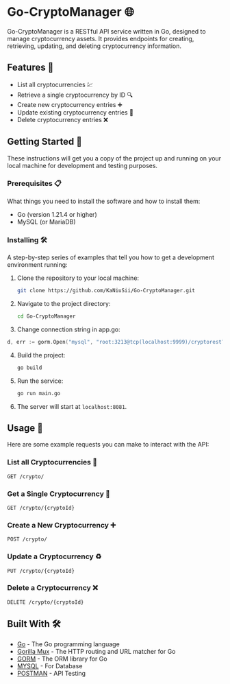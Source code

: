 # Go-CryptoManager 🌐

Go-CryptoManager is a RESTful API service written in Go, designed to manage cryptocurrency assets. It provides endpoints for creating, retrieving, updating, and deleting cryptocurrency information.

## Features 🚀

- List all cryptocurrencies 💹
- Retrieve a single cryptocurrency by ID 🔍
- Create new cryptocurrency entries ➕
- Update existing cryptocurrency entries 🔄
- Delete cryptocurrency entries ❌

## Getting Started 🏁

These instructions will get you a copy of the project up and running on your local machine for development and testing purposes.

### Prerequisites 📋

What things you need to install the software and how to install them:

- Go (version 1.21.4 or higher)
- MySQL (or MariaDB)

### Installing 🛠️

A step-by-step series of examples that tell you how to get a development environment running:

1. Clone the repository to your local machine:
   ```sh
   git clone https://github.com/KaNiuSii/Go-CryptoManager.git
   ```

2. Navigate to the project directory:
   ```sh
   cd Go-CryptoManager
   ```
3. Change connection string in app.go:
```go
d, err := gorm.Open("mysql", "root:3213@tcp(localhost:9999)/cryptorest?charset=utf8&parseTime=True&loc=Local")
```

4. Build the project:
   ```sh
   go build
   ```

5. Run the service:
   ```sh
   go run main.go
   ```

6. The server will start at `localhost:8081`.

## Usage 🔑

Here are some example requests you can make to interact with the API:

### List all Cryptocurrencies 📜

```http
GET /crypto/
```

### Get a Single Cryptocurrency 🔎

```http
GET /crypto/{cryptoId}
```

### Create a New Cryptocurrency ➕

```http
POST /crypto/
```

### Update a Cryptocurrency ♻️

```http
PUT /crypto/{cryptoId}
```

### Delete a Cryptocurrency ❌

```http
DELETE /crypto/{cryptoId}
```

## Built With 🛠️

- [Go](https://golang.org/) - The Go programming language
- [Gorilla Mux](https://github.com/gorilla/mux) - The HTTP routing and URL matcher for Go
- [GORM](https://gorm.io/) - The ORM library for Go
- [MYSQL](https://www.mysql.com/) - For Database
- [POSTMAN](https://www.postman.com/) - API Testing